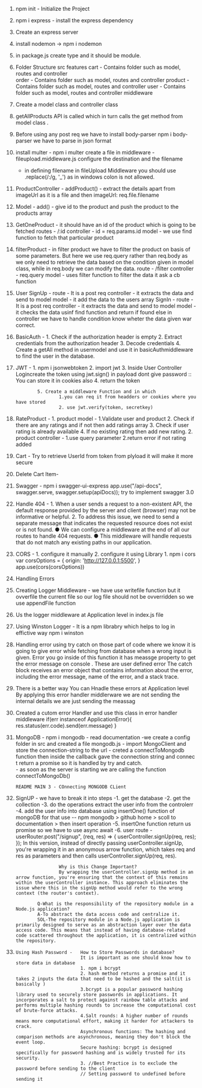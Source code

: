 1. npm init - Initialize the Project
2. npm i express - install the express dependency 
3. Create an express server
4. install nodemon -> npm i nodemon
5. in package.js create type and it should be module.
6. Folder Structure 
    src
        features
            cart - Contains folder such as model, routes and controller  
            order - Contains folder such as model, routes and controller 
            product - Contains folder such as model, routes and controller 
            user - Contains folder such as model, routes and controller 
        middleware

7. Create a model class and controller class 
8. getAllProducts API is called which in turn calls the get method from model class .
9. Before using any post req we have to install body-parser
    npm i body-parser
    we have to parse in json format

10. install multer - npm i multer
    create a file in middleware - fileupload.middleware.js
    configure the destination and the filename 

    - in defining filename in fileUpload Middleware you should use .replace(/:/g, '_') as in windows colon is not allowed.

11. ProductController - addProduct() - extract the details apart from imageUrl as it is a file and then imageUrl: req.file.filename  
12. Model - add() - give id to the product and push the product to the products array 

13. GetOneProduct - 
        it should have an id of the product which is going to be fetched
        routes - /:id 
        controller - id = req.params.id
        model - we use find function to fetch that particular product

14. filterProduct - 
        in filter product we have to filter the product on basis of some parameters.
        But here we use req.query rather than req.body as we only need to retrieve the data  based on the condition given in model class, while in req.body we can modify the data.
        route - /filter
        controller - req.query 
        model - uses filter function to filter the data it ask a cb function

15. User 
        SignUp - 
                route - It is a post req 
                controller - it extracts the data and send to model
                model - it add the data to the users array
        SignIn - 
                route - It is a post req 
                controller - it extracts the data and send to model
                model - it checks the data usinf find function and return if found else in controller we have to handle condition know wheter the data given war correct.

16. BasicAuth - 
                1. Check if the authorization header is empty
                2. Extract credentials from the authorization header
                3. Decode credentials
                4. Create a getAll method in usermodel and use it in basicAuthmiddleware to find the user in the database.
17. JWT -
                1. npm i jsonwebtoken
                2. import jwt 
                3. Inside User Controller Logincreate the token using jwt.sign() in payload dont give password
                :: You can store it in cookies also
                4. return the token

                5. Create a middleware Function and in which 
                        1.you can req it from headders or cookies where you have stored 
                        2. use jwt.verify(token, secretkey)

18. RateProduct - 
                1. product model -
                        1.Validate user and product
                        2. Check if there are any ratings and if not then add ratings array
                        3. Check if user rating is already available
                        4. If no existing rating then add new rating.
                2. product controller -
                        1.use query parameter 
                        2.return error if not rating added

19. Cart -  Try to retrieve UserId from token from plyload it will make it more secure

20. Delete Cart Item- 

21. Swagger -   npm i swagger-ui-express
                app.use("/api-docs", swagger.serve, swagger.setup(apiDocs));
                try to implement swagger 3.0

22. Handle 404 - 1. When a user sends a request to a non-existent API, the default response
                        provided by the server and client (browser) may not be informative or helpful.
                2. To address this issue, we need to send a separate message that indicates the
                requested resource does not exist or is not found.
                ● We can configure a middleware at the end of all our routes to handle 404
                requests.
                ● This middleware will handle requests that do not match any existing paths in
                our application.


23. CORS -      1. configure it manually
                2. configure it using Library
                        1. npm i cors
                        var corsOptions = {
                        origin: 'http://127.0.0.1:5500',
                        }
                        app.use(cors(corsOptions))            


24. Handling Errors
 1. Creating Logger Middleware -  we have use writefile function but it ovverfile the current file so our log file should not be ovverridden so we use appendFile function

 2. Us the logger middleware at Application level in index.js file    

 3. Using Winston Logger - It is a npm librabry which helps to log in effictive way
        npm i winston

4. Handling error using try catch on those part of code where we know it is going to give error while fetching from database when a wrong input is given.
Error you go inside of this function it has meassge property to get the error message on console . These are user defined error
The catch block receives an error object that contains information about the error, including the error message, name of the error, and a stack trace.

5. There is a better way You can Hnadle these errors at Application level
By applying this error handler middlerware we are not sending the internal details we are just sending the meassag
6. Created a cutom error Handler and  use this class in error handler middleware if(err instanceof ApplicationError){
    res.status(err.code).send(err.message)
  }

25. MongoDB
        - npm i mongodb
        - read documentation
        -we create a config folder in src and created a file mongodb.js
        - import MongoClient and store the connection-string to the url
        - creted a connectToMongodb function then inside the callback gave the connection string and connec t return a promise so it is handled by try and catch.\
        - as soon as the server is starting we are calling the function connectToMongoDb()
        
        README MAIN 3 - COnnecting MONGODB CLient

26. SignUP
        - we have to break it into steps
        -1. get the database 
        -2. get the collection
        -3. do the operations extract the user info from the controlerr
        -4.  add the user info into database using insertOne() function of mongoDB for that use 
                -- npm mongodb > github home > scoll to documentation > then insert operation
        -5. insertOne function return us promise so we have to use async await 
        -6. user route - userRouter.post("/signup", (req, res) => {
                                userController.signUp(req, res);
                        });
                        In this version, instead of directly passing userController.signUp, you're wrapping it in an anonymous arrow function, which takes req and res as parameters and then calls userController.signUp(req, res).

                        Why is this Change Important?
                        By wrapping the userController.signUp method in an arrow function, you're ensuring that the context of this remains within the userController instance. This approach eliminates the issue where this in the signUp method would refer to the wrong context (the router's context).

                Q-What is the responsibility of the repository module in a Node.js application?
                A-To abstract the data access code and centralize it.
                SOL-The repository module in a Node.js application is primarily designed to serve as an abstraction layer over the data access code. This means that instead of having database-related code scattered throughout the application, it is centralized within the repository.

27.     Using Hash Password -   How to Store Passwords in database?
                                It is important as one should know how to store data in database
                                1. npm i bcrypt
                                2. hash method returns a promise and it takes 2 inputs the data that need to be hashed and the salt(it is basically )
                                3.bcrypt is a popular password hashing library used to securely store passwords in applications. It incorporates a salt to protect against rainbow table attacks and performs multiple hashing rounds to increase the computational cost of brute-force attacks.
                                4.Salt rounds: A higher number of rounds means more computational effort, making it harder for attackers to crack.
                                Asynchronous functions: The hashing and comparison methods are asynchronous, meaning they don't block the event loop.
                                Secure hashing: bcrypt is designed specifically for password hashing and is widely trusted for its security.
                                3. //Best Practice is to exclude the password before sending to the client
                                // Setting password to undefined before sending it